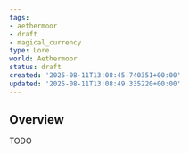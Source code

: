 ```yaml
---
tags:
- aethermoor
- draft
- magical_currency
type: Lore
world: Aethermoor
status: draft
created: '2025-08-11T13:08:45.740351+00:00'
updated: '2025-08-11T13:08:49.335220+00:00'
---
```



## Overview

TODO
